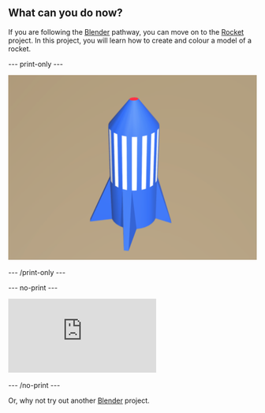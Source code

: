 ## What can you do now?

If you are following the [Blender](https://projects.raspberrypi.org/en/pathways/blender-basics) pathway, you can move on to the [Rocket](https://projects.raspberrypi.org/en/projects/blender-rocket) project. In this project, you will learn how to create and colour a model of a rocket.

--- print-only --- 

![A 3d model of a rocket with blue and white stripes and a red nose tip](images/blender-rocket.png)

--- /print-only ---

--- no-print ---

<div class="responsive-embed responsive-embed--video">
  <iframe class="responsive-embed__iframe" src="https://sketchfab.com/models/d701ca4a53e2426d8ebffe9c8baa9f15/embed" frameborder="0" allowvr allowfullscreen mozallowfullscreen="true" webkitallowfullscreen="true"></iframe>
</div>


--- /no-print ---

Or, why not try out another [Blender](https://projects.raspberrypi.org/en/projects?software%5B%5D=blender) project.
